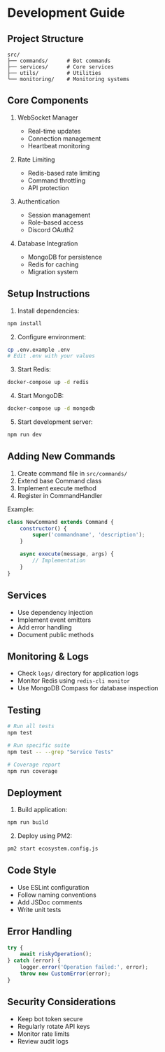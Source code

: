 # Development Guide

## Project Structure
```
src/
├── commands/      # Bot commands
├── services/      # Core services
├── utils/         # Utilities
└── monitoring/    # Monitoring systems
```

## Core Components
1. WebSocket Manager
   - Real-time updates
   - Connection management
   - Heartbeat monitoring

2. Rate Limiting
   - Redis-based rate limiting
   - Command throttling
   - API protection

3. Authentication
   - Session management
   - Role-based access
   - Discord OAuth2

4. Database Integration
   - MongoDB for persistence
   - Redis for caching
   - Migration system

## Setup Instructions
1. Install dependencies:
```bash
npm install
```

2. Configure environment:
```bash
cp .env.example .env
# Edit .env with your values
```

3. Start Redis:
```bash
docker-compose up -d redis
```

4. Start MongoDB:
```bash
docker-compose up -d mongodb
```

5. Start development server:
```bash
npm run dev
```

## Adding New Commands
1. Create command file in `src/commands/`
2. Extend base Command class
3. Implement execute method
4. Register in CommandHandler

Example:
```javascript
class NewCommand extends Command {
    constructor() {
        super('commandname', 'description');
    }

    async execute(message, args) {
        // Implementation
    }
}
```

## Services
- Use dependency injection
- Implement event emitters
- Add error handling
- Document public methods

## Monitoring & Logs
- Check `logs/` directory for application logs
- Monitor Redis using `redis-cli monitor`
- Use MongoDB Compass for database inspection

## Testing
```bash
# Run all tests
npm test

# Run specific suite
npm test -- --grep "Service Tests"

# Coverage report
npm run coverage
```

## Deployment
1. Build application:
```bash
npm run build
```

2. Deploy using PM2:
```bash
pm2 start ecosystem.config.js
```

## Code Style
- Use ESLint configuration
- Follow naming conventions
- Add JSDoc comments
- Write unit tests

## Error Handling
```javascript
try {
    await riskyOperation();
} catch (error) {
    logger.error('Operation failed:', error);
    throw new CustomError(error);
}
```

## Security Considerations
- Keep bot token secure
- Regularly rotate API keys
- Monitor rate limits
- Review audit logs
